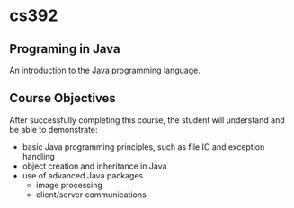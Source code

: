 # cs392
## Programing in Java
An introduction to the Java programming language.

## Course Objectives
After successfully completing this course, the student will understand and be able to demonstrate:
- basic Java programming principles, such as file IO and exception handling
- object creation and inheritance in Java
- use of advanced Java packages
  - image processing
  - client/server communications
